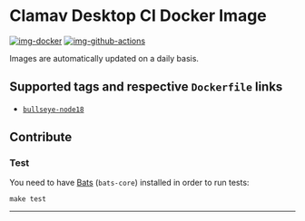 # Clamav Desktop CI Docker Image

[![img-docker]][link-docker]
[![img-github-actions]][link-github-actions]

Images are automatically updated on a daily basis.

## Supported tags and respective `Dockerfile` links

- [`bullseye-node18`](https://github.com/ivangabriele/clamav-desktop-ci/blob/main/dockerfiles/bullseye-node18/Dockerfile)

## Contribute

### Test

You need to have [Bats][link-bats] (`bats-core`) installed in order to run tests:

```shell
make test
```

---

[img-docker]: https://img.shields.io/docker/pulls/ivangabriele/clamav-desktop-ci?style=for-the-badge
[img-github-actions]:
  https://img.shields.io/github/workflow/status/ivangabriele/clamav-desktop-ci/Main/main?label=Main&style=for-the-badge

[link-bats]: https://github.com/bats-core/bats-core
[link-docker]: https://hub.docker.com/repository/docker/ivangabriele/clamav-desktop-ci
[link-github-actions]: https://github.com/ivangabriele/clamav-desktop-ci/actions/workflows/main.yml
[link-node]: https://nodejs.org
[link-postgres]: https://hub.docker.com/_/postgres
[link-yarn]: https://yarnpkg.com
